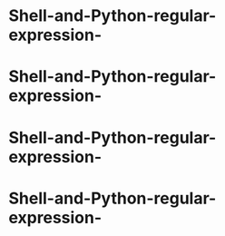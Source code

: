 # Shell-and-Python-regular-expression-
# Shell-and-Python-regular-expression-
# Shell-and-Python-regular-expression-
# Shell-and-Python-regular-expression-
